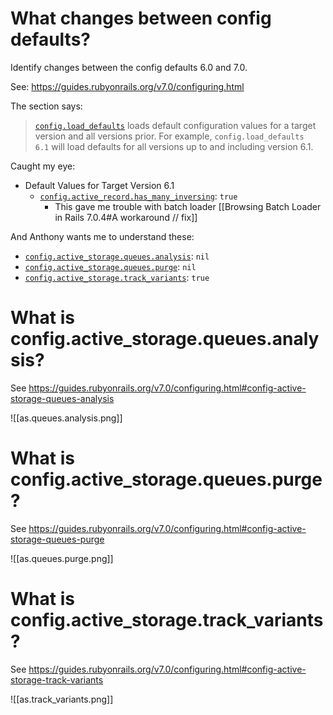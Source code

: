 # What changes between config defaults?

Identify changes between the config defaults 6.0 and 7.0.

See: https://guides.rubyonrails.org/v7.0/configuring.html

The section says:
> [`config.load_defaults`](https://api.rubyonrails.org/v7.0.8.4/classes/Rails/Application/Configuration.html#method-i-load_defaults) loads default configuration values for a target version and all versions prior. For example, `config.load_defaults 6.1` will load defaults for all versions up to and including version 6.1.

Caught my eye:
- Default Values for Target Version 6.1
	- [`config.active_record.has_many_inversing`](https://guides.rubyonrails.org/v7.0/configuring.html#config-active-record-has-many-inversing): `true`
		- This gave me trouble with batch loader [[Browsing Batch Loader in Rails 7.0.4#A workaround // fix]]

And Anthony wants me to understand these:
- [`config.active_storage.queues.analysis`](https://guides.rubyonrails.org/v7.0/configuring.html#config-active-storage-queues-analysis): `nil`
- [`config.active_storage.queues.purge`](https://guides.rubyonrails.org/v7.0/configuring.html#config-active-storage-queues-purge): `nil`
- [`config.active_storage.track_variants`](https://guides.rubyonrails.org/v7.0/configuring.html#config-active-storage-track-variants): `true`

# What is config.active_storage.queues.analysis?

See https://guides.rubyonrails.org/v7.0/configuring.html#config-active-storage-queues-analysis

![[as.queues.analysis.png]]

# What is config.active_storage.queues.purge?

See https://guides.rubyonrails.org/v7.0/configuring.html#config-active-storage-queues-purge

![[as.queues.purge.png]]

# What is config.active_storage.track_variants?

See https://guides.rubyonrails.org/v7.0/configuring.html#config-active-storage-track-variants

![[as.track_variants.png]]